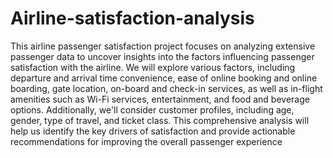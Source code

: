 # Airline-satisfaction-analysis
This airline passenger satisfaction project focuses on analyzing extensive passenger data to uncover insights into the factors influencing passenger satisfaction with the airline. 
We will explore various factors, including departure and arrival time convenience, ease of online booking and online boarding, gate location, on-board and check-in services, 
as well as in-flight amenities such as Wi-Fi services, entertainment, and food and beverage options. 
Additionally, we'll consider customer profiles, including age, gender, type of travel, and ticket class. 
This comprehensive analysis will help us identify the key drivers of satisfaction and provide actionable recommendations for improving the overall passenger experience
